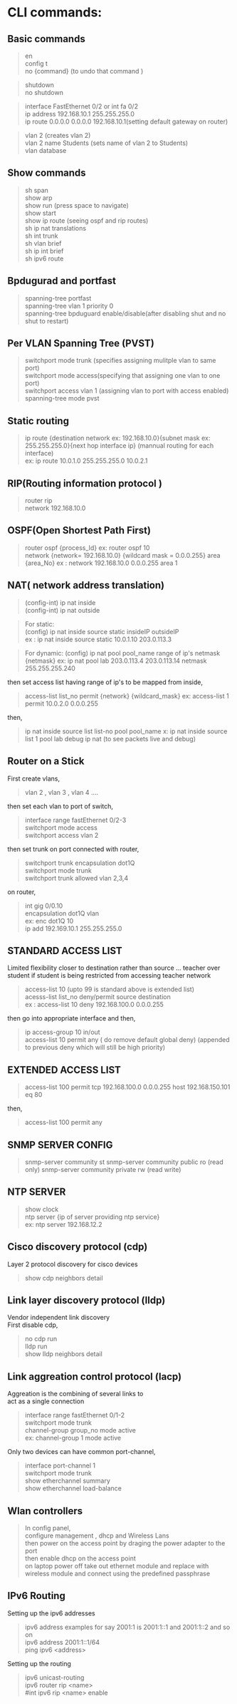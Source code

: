 # CLI commands:
 
## Basic commands 
>en  
config t  
no {command} (to undo that command )  

>shutdown   
no shutdown  

>interface FastEthernet 0/2 or int fa 0/2   
ip address 192.168.10.1 255.255.255.0  
ip route 0.0.0.0 0.0.0.0 192.168.10.1(setting default gateway on router)  
 
>vlan 2  (creates vlan 2)  
vlan 2 name Students  (sets name of vlan 2 to Students)  
vlan database  
 
## Show commands 
>sh span   
show arp  
show run  (press space to navigate)  
show start  
show ip route  (seeing ospf and rip routes)   
sh ip nat translations  
sh int trunk   
sh vlan brief   
sh ip int brief  
sh ipv6 route

 ## Bpdugurad and portfast  
 
>spanning-tree portfast  
spanning-tree vlan 1 priority 0  
spanning-tree bpduguard enable/disable(after disabling shut and no shut to restart)  
 
 ## Per VLAN Spanning Tree (PVST)
>switchport mode trunk (specifies assigning mulitple vlan to same port)  
switchport mode access(specifying that assigning one vlan to one port)  
switchport access vlan 1 (assigning vlan to port with access enabled)  
spanning-tree mode pvst  
 
 ## Static routing 
>ip route {destination network ex: 192.168.10.0}{subnet mask ex: 255.255.255.0}{next hop interface ip}
(mannual  routing for each interface)  
ex: ip route 10.0.1.0 255.255.255.0 10.0.2.1
 
 ## RIP(Routing information protocol )
>router rip  
network 192.168.10.0  

 ## OSPF(Open Shortest Path First)
> router ospf {process_Id}
ex: router ospf 10  
network {network= 192.168.10.0} {wildcard mask = 0.0.0.255} area {area_No}
ex : network 192.168.10.0 0.0.0.255 area 1  


  ## NAT( network address translation)
 
> (config-int) ip nat inside  
(config-int) ip nat outside
    
> For static:  
(config) ip nat inside source static insideIP   outsideIP  
ex : ip nat inside source static 10.0.1.10 203.0.113.3  
    
> For dynamic:
(config) ip nat pool pool_name range of ip's netmask {netmask}
ex: ip nat pool lab 203.0.113.4 203.0.113.14 netmask 255.255.255.240
    
then set access list having range of ip's to be mapped from inside, 
    
>access-list list_no permit {network} {wildcard_mask}
ex: access-list 1 permit 10.0.2.0 0.0.0.255

then,

>ip nat inside source  list list-no pool pool_name
x: ip nat inside source list 1 pool lab
debug ip nat (to see packets live and debug)
     
## Router on a Stick 
First create vlans,
>vlan 2 , vlan 3 , vlan 4 ....
    
then set each vlan to port of switch,
    
>interface range fastEthernet 0/2-3  
switchport mode access  
switchport access vlan 2
   
then set trunk on port connected with router,
    
>switchport trunk encapsulation dot1Q  
switchport mode trunk  
switchport trunk allowed vlan 2,3,4
    
on router,

>int gig 0/0.10   
encapsulation dot1Q vlan  
ex: enc dot1Q 10  
ip add 192.169.10.1 255.255.255.0  


 ## STANDARD ACCESS LIST 
 
Limited flexibility closer to destination rather than source ... 
teacher over student if student is being restricted from accessing teacher network
 
>access-list 10 (upto 99 is standard above is extended list)  
acesss-list list_no deny/permit source destination   
ex : access-list 10 deny 192.168.100.0 0.0.0.255  

then go into appropriate interface and then,

>ip access-group 10 in/out  
access-list 10 permit any ( do remove default global   deny)
(appended to previous deny which will still be high priority)
 
## EXTENDED ACCESS LIST
>access-list 100 permit tcp 192.168.100.0 0.0.0.255 host 192.168.150.101 eq 80
    
then, 

>access-list 100 permit any

## SNMP SERVER CONFIG
>snmp-server community st 
snmp-server community public ro (read only)
snmp-server community private rw (read write)

## NTP SERVER 
>show clock   
ntp server {ip of server providing ntp service}  
ex: ntp server 192.168.12.2

## Cisco discovery protocol (cdp)
Layer 2 protocol discovery for cisco devices
>show cdp neighbors detail 

## Link layer discovery protocol (lldp)
Vendor independent link discovery  
First disable cdp, 
> no cdp run  
  lldp run  
  show lldp neighbors detail

## Link aggreation control protocol (lacp)
Aggreation is the combining of several links to  
act as a single connection
> interface range fastEthernet 0/1-2   
  switchport mode trunk   
  channel-group group_no mode active  
  ex: channel-group 1 mode active  

  Only two devices can have common port-channel,
> interface port-channel 1  
  switchport mode trunk  
  show etherchannel summary  
  show etherchannel load-balance  
 
 ## Wlan controllers
 >In config panel,  
 configure management , dhcp and Wireless Lans  
 then power on the access point by draging the power adapter to   the port   
 then enable dhcp on the access point   
 on laptop power off take out ethernet module and replace with wireless module and connect using the predefined passphrase 

 ## IPv6 Routing 
 Setting up the ipv6 addresses

 > ipv6 address examples for say 2001:1 is 2001:1::1 and 2001:1::2 and so on   
 ipv6 address 2001:1::1/64  
 ping ipv6 \<address\>  

Setting up the routing 

 >ipv6 unicast-routing   
 ipv6 router rip \<name\>   
 #int ipv6 rip \<name\> enable 